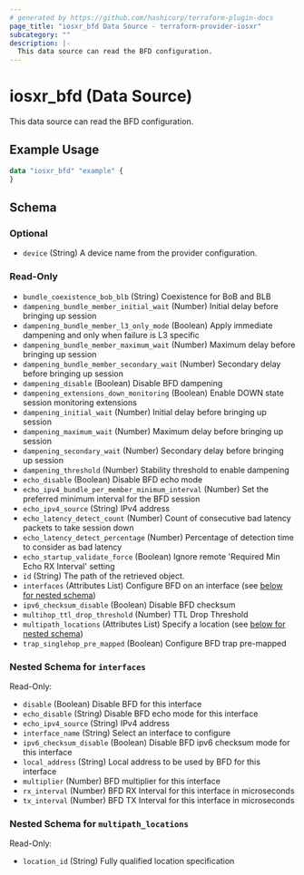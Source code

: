 ```yaml
---
# generated by https://github.com/hashicorp/terraform-plugin-docs
page_title: "iosxr_bfd Data Source - terraform-provider-iosxr"
subcategory: ""
description: |-
  This data source can read the BFD configuration.
---
```


# iosxr_bfd (Data Source)

This data source can read the BFD configuration.

## Example Usage

```terraform
data "iosxr_bfd" "example" {
}
```

<!-- schema generated by tfplugindocs -->
## Schema

### Optional

- `device` (String) A device name from the provider configuration.

### Read-Only

- `bundle_coexistence_bob_blb` (String) Coexistence for BoB and BLB
- `dampening_bundle_member_initial_wait` (Number) Initial delay before bringing up session
- `dampening_bundle_member_l3_only_mode` (Boolean) Apply immediate dampening and only when failure is L3 specific
- `dampening_bundle_member_maximum_wait` (Number) Maximum delay before bringing up session
- `dampening_bundle_member_secondary_wait` (Number) Secondary delay before bringing up session
- `dampening_disable` (Boolean) Disable BFD dampening
- `dampening_extensions_down_monitoring` (Boolean) Enable DOWN state session monitoring extensions
- `dampening_initial_wait` (Number) Initial delay before bringing up session
- `dampening_maximum_wait` (Number) Maximum delay before bringing up session
- `dampening_secondary_wait` (Number) Secondary delay before bringing up session
- `dampening_threshold` (Number) Stability threshold to enable dampening
- `echo_disable` (Boolean) Disable BFD echo mode
- `echo_ipv4_bundle_per_member_minimum_interval` (Number) Set the preferred minimum interval for the BFD session
- `echo_ipv4_source` (String) IPv4 address
- `echo_latency_detect_count` (Number) Count of consecutive bad latency packets to take session down
- `echo_latency_detect_percentage` (Number) Percentage of detection time to consider as bad latency
- `echo_startup_validate_force` (Boolean) Ignore remote 'Required Min Echo RX Interval' setting
- `id` (String) The path of the retrieved object.
- `interfaces` (Attributes List) Configure BFD on an interface (see [below for nested schema](#nestedatt--interfaces))
- `ipv6_checksum_disable` (Boolean) Disable BFD checksum
- `multihop_ttl_drop_threshold` (Number) TTL Drop Threshold
- `multipath_locations` (Attributes List) Specify a location (see [below for nested schema](#nestedatt--multipath_locations))
- `trap_singlehop_pre_mapped` (Boolean) Configure BFD trap pre-mapped

<a id="nestedatt--interfaces"></a>
### Nested Schema for `interfaces`

Read-Only:

- `disable` (Boolean) Disable BFD for this interface
- `echo_disable` (String) Disable BFD echo mode for this interface
- `echo_ipv4_source` (String) IPv4 address
- `interface_name` (String) Select an interface to configure
- `ipv6_checksum_disable` (Boolean) Disable BFD ipv6 checksum mode for this interface
- `local_address` (String) Local address to be used by BFD for this interface
- `multiplier` (Number) BFD multiplier for this interface
- `rx_interval` (Number) BFD RX Interval for this interface in microseconds
- `tx_interval` (Number) BFD TX Interval for this interface in microseconds


<a id="nestedatt--multipath_locations"></a>
### Nested Schema for `multipath_locations`

Read-Only:

- `location_id` (String) Fully qualified location specification
